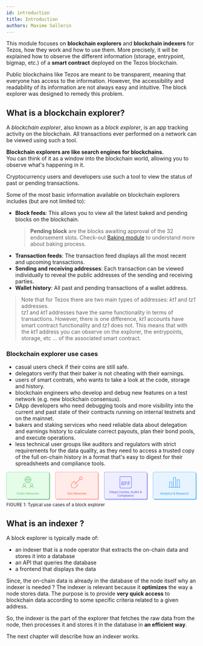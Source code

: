```yaml
---
id: introduction
title: Introduction
authors: Maxime Sallerin
---
```


This module focuses on **blockchain explorers** and **blockchain indexers** for Tezos,
how they work and how to use them.
More precisely, it will be explained how to observe the different information
(storage, entrypoint, bigmap, etc.) of a **smart contract** deployed on the Tezos blockchain.

Public blockchains like Tezos are meant to be transparent, meaning that everyone has access to the information. However, the accessibility and readability of its information are not always easy and intuitive.
The block explorer was designed to remedy this problem.

## What is a blockchain explorer?

A _blockchain explorer_, also known as a _block explorer_, is an app tracking activity on the blockchain.
All transactions ever performed on a network can be viewed using such a tool.

**Blockchain explorers are like search engines for blockchains.**  
You can think of it as a window into the blockchain world,
allowing you to observe what's happening in it.

Cryptocurrency users and developers use such a tool to view the status of past or pending transactions.

Some of the most basic information available on blockchain explorers includes (but are not limited to):

- **Block feeds**: This allows you to view all the latest baked and pending blocks on the blockchain.
  > **Pending block** are the blocks awaiting approval of the 32 endorsement slots. Check-out [Baking module](/baking/introduction) to understand more about baking process.
- **Transaction feeds**: The transaction feed displays all the most recent and upcoming transactions.
- **Sending and receiving addresses**: Each transaction can be viewed individually to reveal the public addresses of the sending and receiving parties.
- **Wallet history**: All past and pending transactions of a wallet address.
> Note that for Tezos there are two main types of addresses: *kt1* and *tz1* addresses.  
> *tz1* and *kt1* addresses have the same functionality in terms of transactions. However, there is one difference, *kt1* accounts have smart contract functionality and *tz1* does not. This means that with the *kt1* address you can observe on the explorer, the entrypoints, storage, etc ... of the associated smart contract.

### Blockchain explorer use cases

- casual users check if their coins are still safe.
- delegators verify that their baker is not cheating with their earnings.
- users of smart contrats, who wants to take a look at the code, storage and history.
- blockchain engineers who develop and debug new features on a test network (e.g. new blockchain consensus).
- DApp developers who need debugging tools and more visibility into the current and past state of their contracts running on internal testnets and on the mainnet.
- bakers and staking services who need reliable data about delegation and earnings history to calculate correct payouts, plan their bond pools, and execute operations.
- less technical user groups like auditors and regulators with strict requirements for the data quality, as they need to access a trusted copy of the full on-chain history in a format that's easy to digest for their spreadsheets and compliance tools.

![](../../static/img/explorer/use_cases.svg)
<small className="figure">FIGURE 1: Typical use cases of a block explorer</small>

## What is an indexer ?

A block explorer is typically made of:

- an indexer that is a node operator that extracts the on-chain data and stores it into a database
- an API that queries the database
- a frontend that displays the data

Since, the on-chain data is already in the database of the node itself why an indexer is needed ?
The indexer is relevant because it **optimizes** the way a node stores data. The purpose is to provide **very quick access** to blockchain data according to some specific criteria related to a given address.

So, the indexer is the part of the explorer that fetches the raw data from the node, then processes it and stores it in the database in **an efficient way**.

The next chapter will describe how an indexer works.
